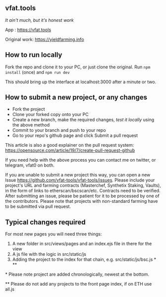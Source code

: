 ## vfat.tools

_It ain't much, but it's honest work_

App : https://vfat.tools

Original work: https://yieldfarming.info

## How to run locally

Fork the repo and clone it to your PC, or just clone the original.
Run `npm install` (once) and `npm run dev`

This should bring up the interface at localhost:3000 after a minute or two.

## How to submit a new project, or any changes

- Fork the project
- Clone your forked copy onto your PC
- Create a new branch, make the required changes, *test it locally* using the above method
- Commit to your branch and push to your repo
- Go to your repo's github page and click Submit a pull request

This article is also a good explainer on the pull request system: https://opensource.com/article/19/7/create-pull-request-github

If you need help with the above process you can contact me on twitter, or telegram, vfat0 on both.

If you are unable to submit a new project this way, you can open a new Issue https://github.com/vfat-tools/vfat-tools/issues. Please include your project's URL and farming contracts (Masterchef, Synthetix Staking, Vaults), in the form of links to etherscan/bscscan/etc. Contracts need to be verified. After submitting an issue, please be patient for it to be processed by one of the contributors. Please note that projects with non-standard farming have to be submitted via pull request.

## Typical changes required

For most new pages you will need three things:
1) A new folder in src/views/pages and an index.ejs file in there for the view
2) A js file with the logic in src/static/js
3) Adding the project to the index for that chain, e.g. src/static/js/bsc.js * **

\* Please note project are added chronologically, newest at the bottom.

** Please do not add any projects to the front page index, if on ETH use all.js
